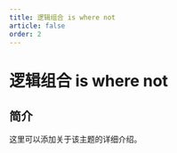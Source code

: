 ```yaml
---
title: 逻辑组合 is where not
article: false
order: 2
---
```


# 逻辑组合 is where not

## 简介

这里可以添加关于该主题的详细介绍。
